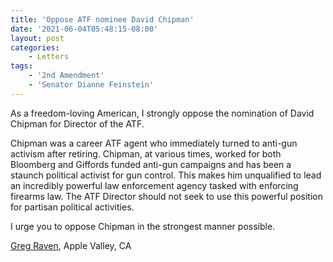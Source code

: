 ```yaml
---
title: 'Oppose ATF nominee David Chipman'
date: '2021-06-04T05:48:15-08:00'
layout: post
categories:
    - Letters
tags:
    - '2nd Amendment'
    - 'Senator Dianne Feinstein'
---
```


As a freedom-loving American, I strongly oppose the nomination of David Chipman for Director of the ATF.

Chipman was a career ATF agent who immediately turned to anti-gun activism after retiring. Chipman, at various times, worked for both Bloomberg and Giffords funded anti-gun campaigns and has been a staunch political activist for gun control. This makes him unqualified to lead an incredibly powerful law enforcement agency tasked with enforcing firearms law. The ATF Director should not seek to use this powerful position for partisan political activities.

I urge you to oppose Chipman in the strongest manner possible.

[Greg Raven](https://www.gregraven.org/), Apple Valley, CA